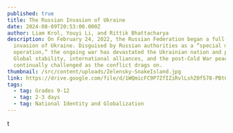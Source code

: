 ```yaml
---
published: true
title: The Russian Invasion of Ukraine
date: 2024-08-09T20:53:00.000Z
author: Liam Krol, Youyi Li, and Rittik Bhattacharya
description: On February 24, 2022, the Russian Federation began a full-scale
  invasion of Ukraine. Disguised by Russian authorities as a “special military
  operation,” the ongoing war has devastated the Ukrainian nation and people.
  Global stability, international alliances, and the post-Cold War peace are
  continually challenged as the conflict drags on.
thumbnail: /src/content/uploads/Zelensky-SnakeIsland.jpg
link: https://drive.google.com/file/d/1WQmicFC9P7ZfIZiRvlLshZ0f578-PBtG/preview
tags:
  - tag: Grades 9-12
  - tag: 2-3 days
  - tag: National Identity and Globalization
---
```

t
